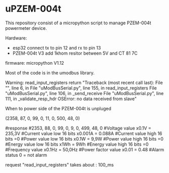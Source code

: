 # uPZEM-004t

This repository consist of a micropython script to manage PZEM-004t powermeter device.

Hardware:
- esp32
    connect tx to pin 12 and rx to pin 13
- PZEM-004t V3
    add 1khom resitor between 5V and CT 81 7C
    
firmware: 
micropython V1.12



Most of the code is in the umodbus library.

Warning: read_input_registers return 
"Traceback (most recent call last):
  File "<stdin>", line 6, in <module>
  File "uModBusSerial.py", line 155, in read_input_registers
  File "uModBusSerial.py", line 106, in _send_receive
  File "uModBusSerial.py", line 111, in _validate_resp_hdr
OSError: no data received from slave"
    
When to power side of the PZEM-004t is unpluged

(2358, 87, 0, 99, 0, 11, 0, 500, 48, 0)

#response
#2353, 88, 0, 99, 0, 9, 0, 499, 48, 0
#Voltage value x0.1V = 235,3V
#Current value low 16 bits x0.001A = 0.088A
#Current value high 16 bits =0
#Power value low 16 bits x0.1W = 9,9W
#Power value high 16 bits =0
#Energy value low 16 bits x1Wh = 9Wh
#Energy value high 16 bits =0
#Frequency value x0.1Hz = 50,0Hz
#Power factor value x0.01 = 0.48
#Alarm status 0 = not alarm


request "read_input_registers" takes about : 100_ms
